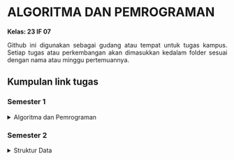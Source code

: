 # ALGORITMA DAN PEMROGRAMAN #
<b>Kelas: 23 IF 07</b> <br>
<p style="text-align: justify">Github ini digunakan sebagai gudang atau tempat untuk tugas kampus. Setiap
tugas atau perkembangan akan dimasukkan kedalam folder sesuai dengan nama atau minggu pertemuannya.</p>


## Kumpulan link tugas ##
### Semester 1 ###
<details>
    <summary>Algoritma dan Pemrograman</summary> 
    
- [M2 - tugas lab   : Sisi miring segitiga](Semester 1/M02Lab_Segitiga/main.cpp)
- [M3 - tugas kelas : Notasi algoritma](Semester1/M3Kelas_Notasi/README.md)
- [M3 - tugas lab   : Tabel menggunakan setw()](M3Lab_Tabel/main.cpp)
- [M4 - tugas kelas : Percabangan](M4Kelas_Percabangan)
- [M4 - tugas lab   : Angka terbesar](M4Lab_AngkaTerbesar)
- [M5 - tugas kelas : Angka prima](M5Kelas_BilanganPrima)
- [M5 - tugas lab   : Faktorial](M5Lab_Faktorial)
- [M6 - tugas lab   : Judul](M6Lab_TabelJudul)
- [M8 - tugas lab   : Palindrome](M8Lab_Palindrome)
- [M9 - tugas lab   : Putar Kalimat](M9Lab_PutarKalimat)
- [M10 - tugas lab  : Fungsi](M10Lab_Fungsi)

</details>

### Semester 2 ###
<details>
    <summary>Struktur Data</summary>
</details>
